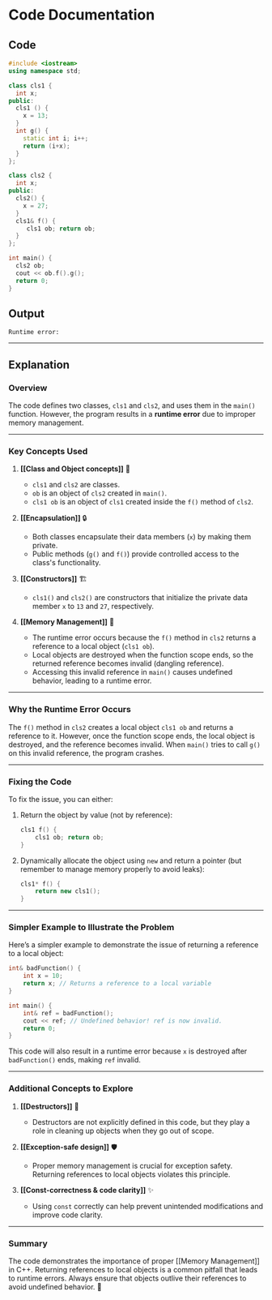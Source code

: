 # Code Documentation

## Code
```cpp
#include <iostream>
using namespace std;

class cls1 {
  int x;
public:
  cls1 () {
    x = 13;
  }
  int g() {
    static int i; i++; 
    return (i+x);
  }
};

class cls2 {
  int x;
public:
  cls2() {
    x = 27;
  }
  cls1& f() {
     cls1 ob; return ob;
  }
};

int main() {
  cls2 ob;
  cout << ob.f().g();
  return 0;
}
```

## Output
```
Runtime error:
```

---

## Explanation

### Overview
The code defines two classes, `cls1` and `cls2`, and uses them in the `main()` function. However, the program results in a **runtime error** due to improper memory management.

---

### Key Concepts Used

1. **[[Class and Object concepts]]** 🧩  
   - `cls1` and `cls2` are classes.  
   - `ob` is an object of `cls2` created in `main()`.  
   - `cls1 ob` is an object of `cls1` created inside the `f()` method of `cls2`.

2. **[[Encapsulation]]** 🔒  
   - Both classes encapsulate their data members (`x`) by making them private.  
   - Public methods (`g()` and `f()`) provide controlled access to the class's functionality.

3. **[[Constructors]]** 🏗️  
   - `cls1()` and `cls2()` are constructors that initialize the private data member `x` to `13` and `27`, respectively.

4. **[[Memory Management]]** 🧠  
   - The runtime error occurs because the `f()` method in `cls2` returns a reference to a local object (`cls1 ob`).  
   - Local objects are destroyed when the function scope ends, so the returned reference becomes invalid (dangling reference).  
   - Accessing this invalid reference in `main()` causes undefined behavior, leading to a runtime error.

---

### Why the Runtime Error Occurs
The `f()` method in `cls2` creates a local object `cls1 ob` and returns a reference to it. However, once the function scope ends, the local object is destroyed, and the reference becomes invalid. When `main()` tries to call `g()` on this invalid reference, the program crashes.

---

### Fixing the Code
To fix the issue, you can either:
1. Return the object by value (not by reference):
   ```cpp
   cls1 f() {
       cls1 ob; return ob;
   }
   ```
2. Dynamically allocate the object using `new` and return a pointer (but remember to manage memory properly to avoid leaks):
   ```cpp
   cls1* f() {
       return new cls1();
   }
   ```

---

### Simpler Example to Illustrate the Problem
Here’s a simpler example to demonstrate the issue of returning a reference to a local object:
```cpp
int& badFunction() {
    int x = 10;
    return x; // Returns a reference to a local variable
}

int main() {
    int& ref = badFunction();
    cout << ref; // Undefined behavior! ref is now invalid.
    return 0;
}
```
This code will also result in a runtime error because `x` is destroyed after `badFunction()` ends, making `ref` invalid.

---

### Additional Concepts to Explore
1. **[[Destructors]]** 🧹  
   - Destructors are not explicitly defined in this code, but they play a role in cleaning up objects when they go out of scope.

2. **[[Exception-safe design]]** 🛡️  
   - Proper memory management is crucial for exception safety. Returning references to local objects violates this principle.

3. **[[Const-correctness & code clarity]]** ✨  
   - Using `const` correctly can help prevent unintended modifications and improve code clarity.

---

### Summary
The code demonstrates the importance of proper [[Memory Management]] in C++. Returning references to local objects is a common pitfall that leads to runtime errors. Always ensure that objects outlive their references to avoid undefined behavior. 🚀